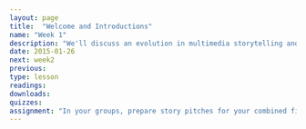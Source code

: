 ```yaml
---
layout: page
title:  "Welcome and Introductions"
name: "Week 1"
description: "We'll discuss an evolution in multimedia storytelling and modes of news consumption."
date: 2015-01-26
next: week2
previous: 
type: lesson
readings:
downloads: 
quizzes: 
assignment: "In your groups, prepare story pitches for your combined final project for both this and your Advanced Visual Journalism course. You'll pitch your story ideas to all four professors and your colleagues in class. In additional to editorial ideas, come prepared to discuss possible story forms for your ideas, keeping in mind what we discussed in class this week. We'll be looking for ideas that take advantage of possibility beyond just the basics of a single media type. Have your pitches rehearsed and professional."
---
```

